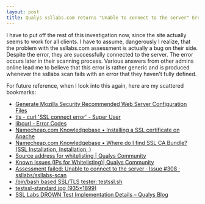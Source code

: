 ```yaml
---
layout: post
title: Qualys ssllabs.com returns "Unable to connect to the server" Error
---
```


I have to put off the rest of this investigation now, since the site actually seems to work for all clients. I have to assume, dangerously I realize, that the problem with the ssllabs.com assessment is actually a bug on their side. Despite the error, they are successfully connected to the server. The error occurs later in their scanning process. Various answers from other admins online lead me to believe that this error is rather generic and is produced whenever the ssllabs scan fails with an error that they haven't fully defined.

For future reference, when I look into this again, here are my scattered bookmarks:

* [Generate Mozilla Security Recommended Web Server Configuration Files](https://mozilla.github.io/server-side-tls/ssl-config-generator/)
* [tls - curl 'SSL connect error' - Super User](http://superuser.com/questions/1015134/curl-ssl-connect-error)
* [libcurl - Error Codes](https://curl.haxx.se/libcurl/c/libcurl-errors.html)
* [Namecheap.com Knowledgebase • Installing a SSL certificate on Apache](https://www.namecheap.com/support/knowledgebase/article.aspx/9423/0/installing-a-ssl-certificate-on-apache)
* [Namecheap.com Knowledgebase • Where do I find SSL CA Bundle? (SSL Installation, Installation, )](https://www.namecheap.com/support/knowledgebase/article.aspx/9393/69/where-do-i-find-ssl-ca-bundle)
* [Source address for whitelisting | Qualys Community](https://community.qualys.com/thread/10559)
* [Known Issues (IPs for Whitelisting)| Qualys Community](https://community.qualys.com/docs/DOC-4865)
* [Assessment failed: Unable to connect to the server · Issue #308 · ssllabs/ssllabs-scan](https://github.com/ssllabs/ssllabs-scan/issues/308)
* [/bin/bash based SSL/TLS tester: testssl.sh](https://testssl.sh/)
* [testssl-standard.jpg (935×1899)](https://testssl.sh/testssl-standard.jpg)
* [SSL Labs DROWN Test Implementation Details – Qualys Blog](https://blog.qualys.com/securitylabs/2016/03/04/ssl-labs-drown-test-implementation-details)
